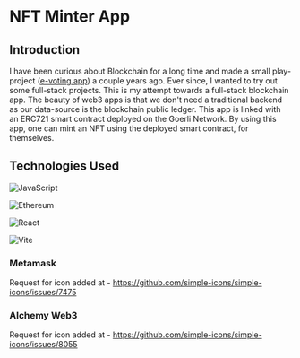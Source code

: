 # NFT Minter App

## Introduction
I have been curious about Blockchain for a long time and made a small play-project ([e-voting app]()) a couple years ago. Ever since, I wanted to try out some full-stack projects. This is my attempt towards a full-stack blockchain app. The beauty of web3 apps is that we don't need a traditional backend as our data-source is the blockchain public ledger.
This app is linked with an ERC721 smart contract deployed on the Goerli Network. By using this app, one can mint an NFT using the deployed smart contract, for themselves.

## Technologies Used
![JavaScript](https://img.shields.io/badge/JavaScript-F7DF1E?style=for-the-badge&logo=JavaScript&logoColor=black)

![Ethereum](https://img.shields.io/badge/Ethereum-3C3C3D.svg?style=for-the-badge&logo=Ethereum&logoColor=white)

![React](https://img.shields.io/badge/React-20232A?style=for-the-badge&logo=react&logoColor=61DAFB)

![Vite](https://img.shields.io/badge/vite-%23646CFF.svg?style=for-the-badge&logo=vite&logoColor=white)

### Metamask 
Request for icon added at - https://github.com/simple-icons/simple-icons/issues/7475

### Alchemy Web3
Request for icon added at - https://github.com/simple-icons/simple-icons/issues/8055
